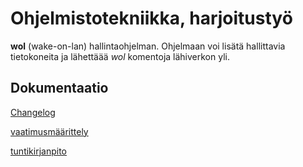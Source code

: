# Ohjelmistotekniikka, harjoitustyö
**wol** (wake-on-lan) hallintaohjelman. Ohjelmaan voi lisätä hallittavia tietokoneita ja lähettäää *wol* komentoja lähiverkon yli.

## Dokumentaatio

[Changelog](https://github.com/lxhelmer/ot-harjoitus/blob/main/changelog.md)

[vaatimusmäärittely](https://github.com/lxhelmer/ot-harjoitus/blob/main/dokumentaatio/vaatimusmaarittely.md)

[tuntikirjanpito](https://github.com/lxhelmer/ot-harjoitus/blob/main/dokumentaatio/tuntikirjanpito.md)
